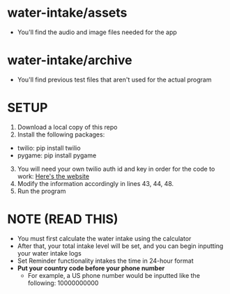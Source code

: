 # water-intake/assets
- You'll find the audio and image files needed for the app

# water-intake/archive
- You'll find previous test files that aren't used for the actual program

# SETUP 
1. Download a local copy of this repo
2. Install the following packages:
- twilio: pip install twilio
- pygame: pip install pygame
3. You will need your own twilio auth id and key in order for the code to work: [Here's the website](https://www.twilio.com/en-us)
4. Modify the information accordingly in lines 43, 44, 48. 
5. Run the program

# NOTE (READ THIS)
- You must first calculate the water intake using the calculator
- After that, your total intake level will be set, and you can begin inputting your water intake logs
- Set Reminder functionality intakes the time in 24-hour format
- **Put your country code before your phone number**
    - For example, a US phone number would be inputted like the following: 10000000000
